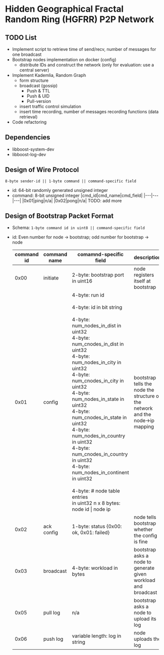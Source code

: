 # Hidden Geographical Fractal Random Ring (HGFRR) P2P Network

## TODO List

- Implement script to retrieve time of send/recv, number of messages for one broadcast
- Bootstrap nodes implementation on docker (config)
	- distribute IDs and construct the network (only for evaluation: use a central server)
- Implement Kademlia, Random Graph
	- form structure
	- broadcast (gossip)
		- Push & TTL
		- Push & UID
		- Pull-version
	- insert traffic control simulation
	- insert time recording, number of messages recording functions (data retrieval)
- Code refactoring

## Dependencies
- libboost-system-dev
- libboost-log-dev

## Design of Wire Protocol
```
8-byte sender-id || 1-byte command || command-specific field
```
- id: 64-bit randomly generated unsigned integer
- command: 8-bit unsigned integer
    |cmd_id|cmd_name|cmd_field|
    |---|---|---|
    |0x01|ping|n/a|
    |0x02|pong|n/a|
    TODO: add more

## Design of Bootstrap Packet Format
- Schema: ``` 1-byte command id in uint8 || command-specific field ```

- id: Even number for node -> bootstrap; odd number for bootstrap -> node

	|command id| command name| comamnd-specific field | description |
	| --- | --- | --- | --- |
	| 0x00 | initiate | 2-byte: bootstrap port in uint16 | node registers itself at bootstrap |
	| 0x01 | config | 4-byte: run id <br> <br> 4-byte: id in bit string <br> <br> 4-byte:  num_nodes_in_dist in uint32 <br> 4-byte: num_cnodes_in_dist in uint32 <br> 4-byte: num_nodes_in_city in uint32 <br> 4-byte: num_cnodes_in_city in uint32 <br> 4-byte: num_nodes_in_state in uint32 <br> 4-byte: num_cnodes_in_state in uint32 <br> 4-byte: num_nodes_in_country in uint32  <br> 4-byte: num_cnodes_in_country in uint32  <br> 4-byte: num_nodes_in_continent in uint32 <br> <br> 4-byte: # node table entries <br> in uint32 n x 8 bytes: node id \| node ip |  bootstrap tells the node the structure of the network and the node->ip mapping|
	| 0x02 | ack config | 1-byte: status {0x00: ok, 0x01: failed} | node tells bootstrap whether the config is fine |
	| 0x03 | broadcast | 4-byte: workload in bytes | bootstrap asks a node to generate given workload and broadcast |
	| 0x05 | pull log | n/a | bootstrap asks a node to upload its log |
	| 0x06 | push log | variable length: log in string | node uploads the log | 